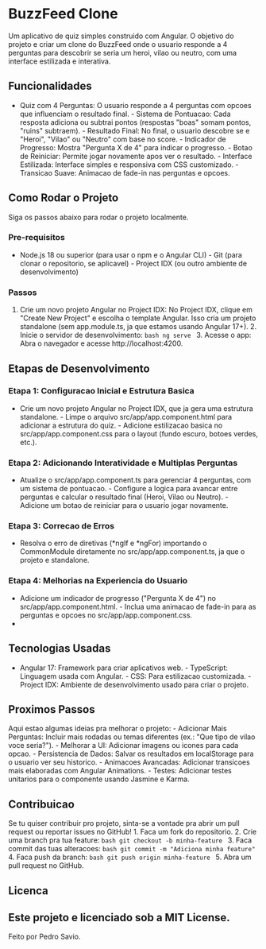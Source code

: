 
# BuzzFeed Clone
Um aplicativo de quiz simples construido com Angular. O objetivo do projeto e criar um clone do BuzzFeed onde o usuario responde a 4 perguntas para descobrir se seria um heroi, vilao ou neutro, com uma interface estilizada e interativa.
## Funcionalidades
- Quiz com 4 Perguntas: O usuario responde a 4 perguntas com opcoes que influenciam o resultado final. - Sistema de Pontuacao: Cada resposta adiciona ou subtrai pontos (respostas "boas" somam pontos, "ruins" subtraem). - Resultado Final: No final, o usuario descobre se e "Heroi", "Vilao" ou "Neutro" com base no score. - Indicador de Progresso: Mostra "Pergunta X de 4" para indicar o progresso. - Botao de Reiniciar: Permite jogar novamente apos ver o resultado. - Interface Estilizada: Interface simples e responsiva com CSS customizado. - Transicao Suave: Animacao de fade-in nas perguntas e opcoes.
## Como Rodar o Projeto
Siga os passos abaixo para rodar o projeto localmente.
### Pre-requisitos
- Node.js 18 ou superior (para usar o npm e o Angular CLI) - Git (para clonar o repositorio, se aplicavel) - Project IDX (ou outro ambiente de desenvolvimento)
### Passos
1. Crie um novo projeto Angular no Project IDX: No Project IDX, clique em "Create New Project" e escolha o template Angular. Isso cria um projeto standalone (sem app.module.ts, ja que estamos usando Angular 17+). 2. Inicie o servidor de desenvolvimento: ```bash ng serve ``` 3. Acesse o app: Abra o navegador e acesse http://localhost:4200.
## Etapas de Desenvolvimento
### Etapa 1: Configuracao Inicial e Estrutura Basica
- Crie um novo projeto Angular no Project IDX, que ja gera uma estrutura standalone. - Limpe o arquivo src/app/app.component.html para adicionar a estrutura do quiz. - Adicione estilizacao basica no src/app/app.component.css para o layout (fundo escuro, botoes verdes, etc.).
### Etapa 2: Adicionando Interatividade e Multiplas Perguntas
- Atualize o src/app/app.component.ts para gerenciar 4 perguntas, com um sistema de pontuacao. - Configure a logica para avancar entre perguntas e calcular o resultado final (Heroi, Vilao ou Neutro). - Adicione um botao de reiniciar para o usuario jogar novamente.
### Etapa 3: Correcao de Erros
- Resolva o erro de diretivas (*ngIf e *ngFor) importando o CommonModule diretamente no src/app/app.component.ts, ja que o projeto e standalone.
### Etapa 4: Melhorias na Experiencia do Usuario
- Adicione um indicador de progresso ("Pergunta X de 4") no src/app/app.component.html. - Inclua uma animacao de fade-in para as perguntas e opcoes no src/app/app.component.css.
- 
## Tecnologias Usadas
- Angular 17: Framework para criar aplicativos web. - TypeScript: Linguagem usada com Angular. - CSS: Para estilizacao customizada. - Project IDX: Ambiente de desenvolvimento usado para criar o projeto.
## Proximos Passos
Aqui estao algumas ideias pra melhorar o projeto: - Adicionar Mais Perguntas: Incluir mais rodadas ou temas diferentes (ex.: "Que tipo de vilao voce seria?"). - Melhorar a UI: Adicionar imagens ou icones para cada opcao. - Persistencia de Dados: Salvar os resultados em localStorage para o usuario ver seu historico. - Animacoes Avancadas: Adicionar transicoes mais elaboradas com Angular Animations. - Testes: Adicionar testes unitarios para o componente usando Jasmine e Karma.
## Contribuicao
Se tu quiser contribuir pro projeto, sinta-se a vontade pra abrir um pull request ou reportar issues no GitHub! 1. Faca um fork do repositorio. 2. Crie uma branch pra tua feature: ```bash git checkout -b minha-feature ``` 3. Faca commit das tuas alteracoes: ```bash git commit -m "Adiciona minha feature" ``` 4. Faca push da branch: ```bash git push origin minha-feature ``` 5. Abra um pull request no GitHub.
## Licenca
Este projeto e licenciado sob a MIT License.
---
Feito por Pedro Savio.
